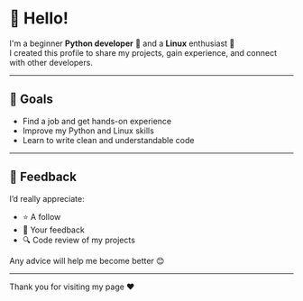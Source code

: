 # 👋 Hello!

I'm a beginner **Python developer** 🐍 and a **Linux** enthusiast 🐧  
I created this profile to share my projects, gain experience, and connect with other developers.

---

## 💼 Goals
- Find a job and get hands-on experience  
- Improve my Python and Linux skills  
- Learn to write clean and understandable code

---

## 💬 Feedback
I’d really appreciate:
- ⭐ A follow  
- 📝 Your feedback  
- 🔍 Code review of my projects  

Any advice will help me become better 😊

---

Thank you for visiting my page ❤️
